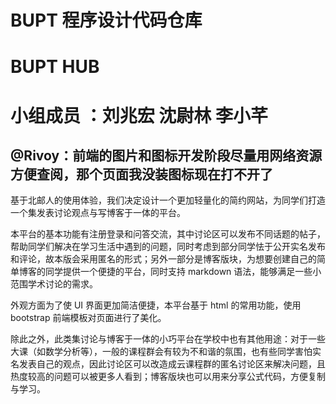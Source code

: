 # BUPT 程序设计代码仓库

# BUPT HUB

# 小组成员 ：刘兆宏 沈尉林 李小芊

## @Rivoy：前端的图片和图标开发阶段尽量用网络资源方便查阅，那个页面我没装图标现在打不开了

基于北邮人的使用体验，我们决定设计一个更加轻量化的简约网站，为同学们打造一个集发表讨论观点与写博客于一体的平台。

本平台的基本功能有注册登录和问答交流，其中讨论区可以发布不同话题的帖子，帮助同学们解决在学习生活中遇到的问题，同时考虑到部分同学怯于公开实名发布和评论，故本版会采用匿名的形式；另外一部分是博客版块，为想要创建自己的简单博客的同学提供一个便捷的平台，同时支持 markdown 语法，能够满足一些小范围学术讨论的需求。

外观方面为了使 UI 界面更加简洁便捷，本平台基于 html 的常用功能，使用 bootstrap 前端模板对页面进行了美化。

除此之外，此类集讨论与博客于一体的小巧平台在学校中也有其他用途：对于一些大课（如数学分析等），一般的课程群会有较为不和谐的氛围，也有些同学害怕实名发表自己的观点，因此讨论区可以改造成云课程群的匿名讨论区来解决问题，且热度较高的问题可以被更多人看到；博客版块也可以用来分享公式代码，方便复制与学习。
